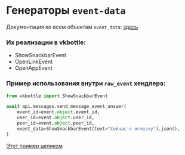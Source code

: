 # Генераторы `event-data`

Документация ко всем объектам `event_data`: [здесь](https://dev.vk.com/api/bots/development/keyboard#Типы%20действий)

### Их реализации в vkbottle:

- ShowSnackbarEvent
- OpenLinkEvent
- OpenAppEvent

### Пример использования внутри `raw_event` хендлера:
```python
from vkbottle import ShowSnackbarEvent

await api.messages.send_message_event_answer(
    event_id=event.object.event_id,
    user_id=event.object.user_id,
    peer_id=event.object.peer_id,
    event_data=ShowSnackbarEvent(text="Сейчас я исчезну").json(),
)
```
[Этот пример целиком](https://github.com/vkbottle/vkbottle/tree/master/examples/high-level/callback_buttons.py)
